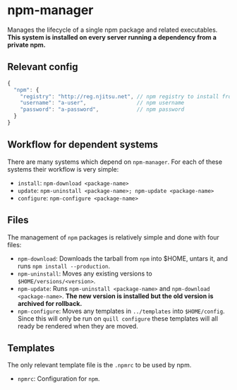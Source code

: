 # npm-manager

Manages the lifecycle of a single npm package and related executables. **This system is installed on every server running a dependency from a private npm.**

## Relevant config

``` js
{
  "npm": {
    "registry": "http://reg.njitsu.net", // npm registry to install from
    "username": "a-user",                // npm username
    "password": "a-password",            // npm password
  }
}
```

## Workflow for dependent systems

There are many systems which depend on `npm-manager`. For each of these systems their workflow is very simple:

* `install`: `npm-download <package-name>`
* `update`: `npm-uninstall <package-name>; npm-update <package-name>`
* `configure`: `npm-configure <package-name>`

## Files

The management of `npm` packages is relatively simple and done with four files:

* `npm-download`: Downloads the tarball from `npm` into $HOME, untars it, and runs `npm install --production`.
* `npm-uninstall`: Moves any existing versions to `$HOME/versions/<version>`.
* `npm-update`: Runs `npm-uninstall <package-name>` and `npm-download <package-name>`. **The new version is installed but the old version is archived for rollback.**
* `npm-configure`: Moves any templates in `../templates` into `$HOME/config`. Since this will only be run on `quill configure` these templates will all ready be rendered when they are moved. 

## Templates

The only relevant template file is the `.npmrc` to be used by npm.

* `npmrc`: Configuration for `npm`.
